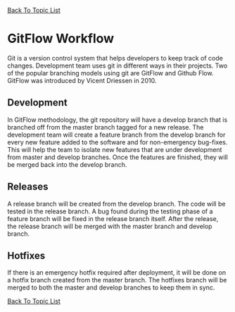 [Back To Topic List](README.md)

# GitFlow Workflow 

Git is a version control system that helps developers to keep track of code changes. Development team uses git in different ways in their projects. Two of the popular branching models using git are GitFlow and Github Flow. GitFlow was introduced by Vicent Driessen in 2010. 

## Development
In GitFlow methodology, the git repository will have a develop branch that is branched off from the master branch tagged for a new release. The development team will create a feature branch from the develop branch for every new feature added to the software and for non-emergency bug-fixes. This will help the team to isolate new features that are under development from master and develop branches. Once the features are finished, they will be merged back into the develop branch. 

## Releases 
A release branch will be created from the develop branch. The code will be tested in the release branch. A bug found during the testing phase of a feature branch will be fixed in the release branch itself. After the release, the release branch will be merged with the master branch and develop branch. 

## Hotfixes
If there is an emergency hotfix required after deployment, it will be done on a  hotfix branch  created from the master branch. The hotfixes branch will be merged to both the master and develop branches to keep them in sync. 

[Back To Topic List](README.md)
